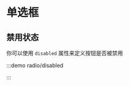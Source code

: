 
<script setup>
import disabled from './disabled.vue';
</script>

# 单选框


## 禁用状态

你可以使用 `disabled` 属性来定义按钮是否被禁用

:::demo radio/disabled

<disabled></disabled>

:::
